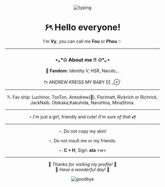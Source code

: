 <div align="center">

![typing](https://readme-typing-svg.herokuapp.com?font=Poppins&size=22&duration=4000&pause=1000&color=FF9FF3&center=true&vCenter=true&width=500&lines=Welcome+to+my+GitHub!;Nice+to+meet+you!;Have+a+beautiful+day+💖)

# ۶ৎ Hello everyone!  
I'm **Vy**, you can call me **Fou** or **Phou** ✨  

---

### ⋆｡°✩ About me !! ✩°｡⋆ 


🌸 **Fandom:** Identity V, HSR, Naruto,..  

ᡣ𐭩 ANDREW KREISS MY BABY ξξ _⊗`

---

𐙚. Fav ship: Luchinor, TonTon, Antodrew(🎀), Florimatt, Rickrich or Richrick, JackNaib. Obikaka,Kakuhida, NaruHina, MinaShina.

---

⋆.I'm just a girl, friendly and cute! *(I'm sure of that 💕)*  

---

⋆. Do not copy my skin!  


⋆. Do not insult me ​​or my friends.  


⋆. **C + H**, Sign: **ata** >w<


---

🎀 *Thanks for visiting my profile!* 🎀  
💌 *Have a wonderful day!* 💌  

</div>

<!-- 🌸 Sky Goodbye Effect 🌸 -->
<div align="center">
  <img src="https://readme-typing-svg.herokuapp.com?font=Pacifico&size=40&duration=4000&pause=1000&color=FF8EDB&center=true&vCenter=true&width=600&lines=☁️+Good+Bye+☁️;💖+See+you+again!+💖" alt="goodbye">
  
